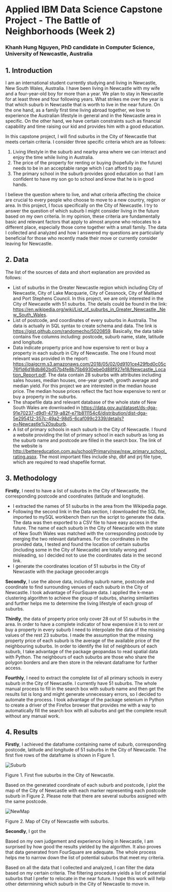 # Applied IBM Data Science Capstone Project - The Battle of Neighborhoods (Week 2)

### Khanh Hung Nguyen, PhD candidate in Computer Science, University of Newcastle, Australia

## 1. Introduction 

I am an international student currently studying and living in Newcastle, New South Wales, Australia. I have been living in Newcastle with my wife and a four-year-old boy for more than a year. We plan to stay in Newcastle for at least three and four following years. What strikes me over the year is that which suburb in Newcastle that is worth to live in the near future. On the one hand, as a family first time living abroad together, we love to experience the Australian lifestyle in general and in the Newcastle area in specific. On the other hand, we have certain constraints such as financial capability and time raising our kid and provides him with a good education. 

In this capstone project, I will find suburbs in the City of Newcastle that meets certain criteria. I consider three specific criteria which are as follows: 
1. Living lifestyle in the suburb and nearby area where we can interact and enjoy the time while living in Australia. 
2. The price of the property for renting or buying (hopefully in the future) needs to be in an acceptable range which I can afford to pay. 
3. The primary school in the suburb provides good education so that I am confident to have my son go to school and know that he is in good hands. 

I believe the question where to live, and what criteria affecting the choice are crucial to every people who choose to move to a new country, region or area. In this project, I focus specifically on the City of Newcastle. I try to answer the question of which suburb I might consider living in the future based on my own criteria. In my opinion, these criteria are fundamentally basic and relevant factors that apply to almost anyone who relocates to a different place, especially those come together with a small family. The data I collected and analyzed and how I answered my questions are particularly beneficial for those who recently made their move or currently consider leaving for Newcastle. 

## 2. Data 

The list of the sources of data and short explanation are provided as follows: 
- List of suburbs in the Greater Newcastle region which including City of Newcastle, City of Lake Macquarie, City of Cessnock, City of Maitland and Port Stephens Council. In this project, we are only interested in the City of Newcastle with 51 suburbs. The details could be found in the link: https://en.wikipedia.org/wiki/List_of_suburbs_in_Greater_Newcastle,_New_South_Wales. 
- List of postcode, and coordinates of every suburbs in Australia. The data is actually in SQL syntax to create schema and data. The link is https://gist.github.com/randomecho/5020859. Basically, the data table contains five columns including: postcode, suburb name, state, latitude and longitude.
- Data indicate property price and how expensive to rent or buy a property in each suburb in City of Newcastle. The one I found most relevant was provided in the report: https://paigcrm.s3.amazonaws.com/2018/05/02/0d9101ce429fbd0c05c76f1d6d18db862bd57b4fe8b75b6930ebe0d88f927e18/Newcastle_Location_Report.pdf. The data contain 28 suburbs with attributes including sales houses, median houses, one-year growth, growth average and median yield. For this project we are interested in the median house price. The median house prices reflect the fact how expensive to rent or buy a property in the suburbs. 
- The shapefile data and relevant database of the whole state of New South Wales are downloaded in https://data.gov.au/dataset/ds-dga-91e70237-d9d1-4719-a82f-e71b811154c6/distribution/dist-dga-5e295412-357c-49a2-98d5-6caf099c2339/details?q=Newcastle%20suburb. 
- A list of primary schools in each suburb in the City of Newcastle. I found a website providing the list of primary school in each suburb as long as the suburb name and postcode are filled in the search box. The link of the website is http://bettereducation.com.au/school/Primary/nsw/nsw_primary_school_rating.aspx. The most important files include shp, dbf and prj file type, which are required to read shapefile format. 

## 3. Methodology

**Firstly**, I need to have a list of suburbs in the City of Newcastle, the corresponding postcode and coordinates (latitude and longitude). 
- I extracted the names of 51 suburbs in the area from the Wikipedia page. 
- Following the second link in the Data section, I downloaded the SQL file, imported to mySQL workbench then run the script to generate the data. The data was then exported to a CSV file to have easy access in the future. The name of each suburb in the City of Newcastle with the state of New South Wales was matched with the corresponding postcode by merging the two relevant dataframes. For the coordinates in the provided data, I tested and found the location of certain suburbs (including some in the City of Newcastle) are totally wrong and misleading, so I decided not to use the coordinates data in the second link.
- I generate the coordinates location of 51 suburbs in the City of Newcastle with the package geocoder.arcgis 
 
**Secondly**, I use the above data, including suburb name, postcode and coordinate to find surrounding venues of each suburb in the City of Newcastle. I took advantage of FourSquare data. I applied the k-mean clustering algorithm to achieve the group of suburbs, sharing similarities and further helps me to determine the living lifestyle of each group of suburbs. 

**Thirdly**, the data of property price only cover 28 out of 51 suburbs in the area. In order to have a complete indicator of how expensive it is to rent or buy a property in every suburb I need to interpolate the data of the missing values of the rest 23 suburbs. I made the assumption that the missing property price of each suburb is the average of the available price of the neighbouring suburbs. In order to identify the list of neighbours of each suburb, I take advantage of the package geopandas to read spatial data with Python. The neighbours of each suburbs are those who share the polygon borders and are then store in the relevant dataframe for further access. 

**Fourthly**, I need to extract the complete list of all primary schools in every suburb in the City of Newcastle. I currently have 51 suburbs. The whole manual process to fill in the search box with suburb name and then get the results list is long and might generate unnecessary errors, so I decided to automate the process. I took advantage of the package selenium in Python to create a driver of the Firefox browser that provides me with a way to automatically fill the search box with all suburbs and get the complete result without any manual work. 

## 4. Results

**Firstly**, I achieved the dataframe containing name of suburb, corresponding postcode, latitude and longitude of 51 suburbs in the City of Newcastle. The first five rows of the dataframe is shown in Figure 1. 

![Suburb](https://www.dropbox.com/s/g9by7k8m310vdty/1-Suburbs.png?raw=1 "Suburbs in Newcastle")

Figure 1. First five suburbs in the City of Newcastle. 

Based on the generated coordinate of each suburb and postcode, I plot the map of the City of Newcastle with each marker representing each postcode suburb in Figure 2. Please note that there are several suburbs assigned with the same postcode. 

![NewMap](https://www.dropbox.com/s/gus61m77kaneyix/2-NewcastleMap.png?raw=1 "Map of Newcastle") 

Figure 2. Map of City of Newcastle with suburbs. 

**Secondly**, I got the 



Based on my own judgement and experience living in Newcastle, I am surprised by how good the results yielded by the algorithm. It also proves that data generated from FourSquare are adequate. The whole process helps me to narrow down the list of potential suburbs that meet my criteria. 

Based on all the data that I collected and analyzed, I can filter the data based on my certain criteria. The filtering procedure yields a list of potential suburbs that I prefer to relocate in the near future. I hope this work will help other determining which suburb in the City of Newcastle to move in.